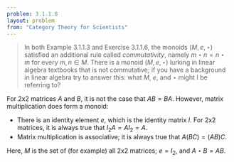 ```yaml
---
problem: 3.1.1.8 
layout: problem
from: "Category Theory for Scientists"
---
```


> In both Example 3.1.1.3 and Exercise 3.1.1.6, the monoids $(M,e,\star)$
> satisfied an additional rule called _commutativity_, namely $m\star n =
> n\star m$ for every $m,n \in M$. There is a monoid $(M, e, \star)$ lurking in
> linear algebra textbooks that is not commutative; if you have a background in
> linear algebra try to answer this: what $M$, $e$, and $\star$ might I be
> referring to?

For 2x2 matrices $A$ and $B$, it is not the case that $AB=BA$.
However, matrix multiplication does form a monoid:

  - There is an identity element $e$, which is the identity matrix $I$. For 2x2
    matrices, it is always true that $I_2 A = A I_2 = A$.
  - Matrix multiplication is associative; it is always true that $A(BC) =
    (AB)C$.

Here, $M$ is the set of (for example) all 2x2 matrices; $e = I_2$, and $A \star
B = AB$.
